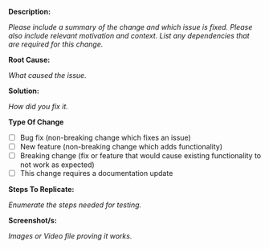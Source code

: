 **Description:**

_Please include a summary of the change and which issue is fixed. Please also include relevant motivation and context. List any dependencies that are required for this change._

**Root Cause:**

_What caused the issue._

**Solution:**

_How did you fix it._

**Type Of Change**

- [ ] Bug fix (non-breaking change which fixes an issue)
- [ ] New feature (non-breaking change which adds functionality)
- [ ] Breaking change (fix or feature that would cause existing functionality to not work as expected)
- [ ] This change requires a documentation update

**Steps To Replicate:**

_Enumerate the steps needed for testing._

**Screenshot/s:**

_Images or Video file proving it works._
